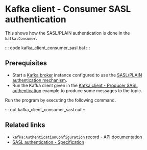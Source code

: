 # Kafka client - Consumer SASL authentication

This shows how the SASL/PLAIN authentication is done in the `kafka:Consumer`.

::: code kafka_client_consumer_sasl.bal :::

## Prerequisites
- Start a [Kafka broker](https://kafka.apache.org/quickstart) instance configured to use the [SASL/PLAIN authentication mechanism](https://docs.confluent.io/platform/current/kafka/authentication_sasl/authentication_sasl_plain.html#sasl-plain-overview).
- Run the Kafka client given in the [Kafka client - Producer SASL authentication](/learn/by-example/kafka-client-producer-sasl) example to produce some messages to the topic.

Run the program by executing the following command.

::: out kafka_client_consumer_sasl.out :::

## Related links
- [`kafka:AuthenticationConfiguration` record - API documentation](https://lib.ballerina.io/ballerinax/kafka/3.4.0/records/AuthenticationConfiguration)
- [SASL authentication - Specification](https://github.com/ballerina-platform/module-ballerinax-kafka/blob/master/docs/spec/spec.md#4212-secure-client)
